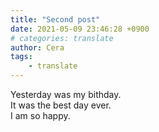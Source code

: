 ```yaml
---
title: "Second post"
date: 2021-05-09 23:46:28 +0900
# categories: translate
author: Cera
tags:
    - translate
---
```

Yesterday was my bithday.<br>
It was the best day ever.<br>
I am so happy.
